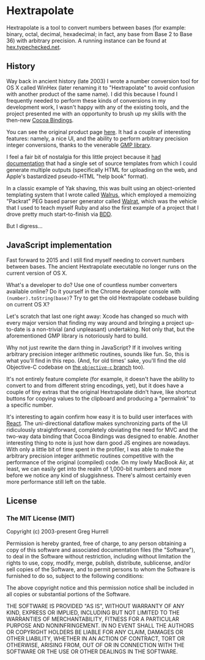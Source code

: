 # Hextrapolate

Hextrapolate is a tool to convert numbers between bases (for example: binary, octal, decimal, hexadecimal; in fact, any base from Base 2 to Base 36) with arbitrary precision. A running instance can be found at [hex.typechecked.net](https://hex.typechecked.net).

## History

Way back in ancient history (late 2003) I wrote a number conversion tool for OS X called WinHex (later renaming it to "Hextrapolate" to avoid confusion with another product of the same name). I did this because I found I frequently needed to perform these kinds of conversions in my development work, I wasn't happy with any of the existing tools, and the project presented me with an opportunity to brush up my skills with the then-new [Cocoa Bindings](http://cocoadevcentral.com/articles/000080.php).

You can see the original product page [here](https://typechecked.net/a/products/hextrapolate/). It had a couple of interesting features: namely, a nice UI, and the ability to perform arbitrary precision integer conversions, thanks to the venerable [GMP library](https://gmplib.org/).

I feel a fair bit of nostalgia for this little project because it [had documentation](https://typechecked.net/a/products/hextrapolate/help/front_page.html) that had a single set of source templates from which I could generate multiple outputs (specifically HTML for uploading on the web, and Apple's bastardized pseudo-HTML "help book" format).

In a classic example of Yak shaving, this was built using an object-oriented templating system that I wrote called [Walrus](https://github.com/wincent/walrus), which employed a memoizing "Packrat" PEG based parser generator called [Walrat](https://github.com/wincent/walrat), which was the vehicle that I used to teach myself Ruby and also the first example of a project that I drove pretty much start-to-finish via [BDD](https://en.wikipedia.org/wiki/Behavior-driven_development).

But I digress...

## JavaScript implementation

Fast forward to 2015 and I still find myself needing to convert numbers between bases. The ancient Hextrapolate executable no longer runs on the current version of OS X.

What's a developer to do? Use one of countless number converters available online? Do it yourself in the Chrome developer console with `(number).toString(base)`? Try to get the old Hextrapolate codebase building on current OS X?

Let's scratch that last one right away: Xcode has changed so much with every major version that finding my way around and bringing a project up-to-date is a non-trivial (and unpleasant) undertaking. Not only that, but the aforementioned GMP library is notoriously hard to build.

Why not just rewrite the darn thing in JavaScript? If it involves writing arbitrary precision integer arithmetic routines, sounds like fun. So, this is what you'll find in this repo. (And, for old times' sake, you'll find the old Objective-C codebase on [the `objective-c` branch](https://github.com/wincent/hextrapolate/tree/objective-c) too).

It's not entirely feature complete (for example, it doesn't have the ability to convert to and from different string encodings, yet), but it does have a couple of tiny extras that the original Hextrapolate didn't have, like shortcut buttons for copying values to the clipboard and producing a "permalink" to a specific number.

It's interesting to again confirm how easy it is to build user interfaces with [React](http://facebook.github.io/react/). The uni-directional dataflow makes synchronizing parts of the UI ridiculously straightforward, completely obviating the need for MVC and the two-way data binding that Cocoa Bindings was designed to enable. Another interesting thing to note is just how darn good JS engines are nowadays. With only a little bit of time spent in the profiler, I was able to make the arbitrary precision integer arithmetic routines competitive with the performance of the original (compiled) code. On my lowly MacBook Air, at least, we can easily get into the realm of 1,000-bit numbers and more before we notice any kind of sluggishness. There's almost certainly even more performance still left on the table.

## License

### The MIT License (MIT)

Copyright (c) 2003-present Greg Hurrell

Permission is hereby granted, free of charge, to any person obtaining a copy
of this software and associated documentation files (the "Software"), to deal
in the Software without restriction, including without limitation the rights
to use, copy, modify, merge, publish, distribute, sublicense, and/or sell
copies of the Software, and to permit persons to whom the Software is
furnished to do so, subject to the following conditions:

The above copyright notice and this permission notice shall be included in all
copies or substantial portions of the Software.

THE SOFTWARE IS PROVIDED "AS IS", WITHOUT WARRANTY OF ANY KIND, EXPRESS OR
IMPLIED, INCLUDING BUT NOT LIMITED TO THE WARRANTIES OF MERCHANTABILITY,
FITNESS FOR A PARTICULAR PURPOSE AND NONINFRINGEMENT. IN NO EVENT SHALL THE
AUTHORS OR COPYRIGHT HOLDERS BE LIABLE FOR ANY CLAIM, DAMAGES OR OTHER
LIABILITY, WHETHER IN AN ACTION OF CONTRACT, TORT OR OTHERWISE, ARISING FROM,
OUT OF OR IN CONNECTION WITH THE SOFTWARE OR THE USE OR OTHER DEALINGS IN THE
SOFTWARE.

